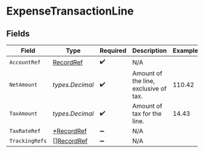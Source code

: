 # ExpenseTransactionLine


## Fields

| Field                                           | Type                                            | Required                                        | Description                                     | Example                                         |
| ----------------------------------------------- | ----------------------------------------------- | ----------------------------------------------- | ----------------------------------------------- | ----------------------------------------------- |
| `AccountRef`                                    | [RecordRef](../../models/shared/recordref.md)   | :heavy_check_mark:                              | N/A                                             |                                                 |
| `NetAmount`                                     | *types.Decimal*                                 | :heavy_check_mark:                              | Amount of the line, exclusive of tax.           | 110.42                                          |
| `TaxAmount`                                     | *types.Decimal*                                 | :heavy_check_mark:                              | Amount of tax for the line.                     | 14.43                                           |
| `TaxRateRef`                                    | [*RecordRef](../../models/shared/recordref.md)  | :heavy_minus_sign:                              | N/A                                             |                                                 |
| `TrackingRefs`                                  | [][RecordRef](../../models/shared/recordref.md) | :heavy_minus_sign:                              | N/A                                             |                                                 |